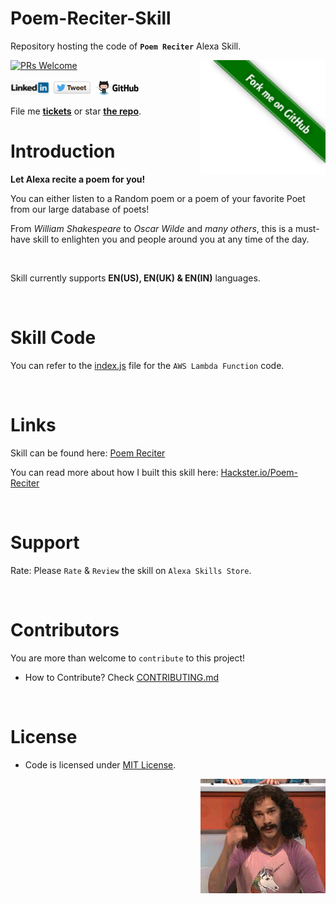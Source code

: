# Poem-Reciter-Skill
Repository hosting the code of **`Poem Reciter`** Alexa Skill. 

<a href="https://github.com/AjinkyaBapat?tab=followers"><img align="right" width="200" height="183" src="https://raw.githubusercontent.com/USDevOps/mywechat-slack-group/master/images/fork_github.png" /></a>

[![PRs Welcome](https://img.shields.io/badge/PRs-welcome-brightgreen.svg)](http://makeapullrequest.com)

[![LinkedIn](https://raw.githubusercontent.com/USDevOps/mywechat-slack-group/master/images/linkedin.png)](https://www.linkedin.com/in/ajinkyabapat) [![Twitter](https://raw.githubusercontent.com/USDevOps/mywechat-slack-group/master/images/twitter.png)](https://twitter.com/ajinkyab12) [![Github](https://raw.githubusercontent.com/USDevOps/mywechat-slack-group/master/images/github.png)](https://github.com/AjinkyaBapat)


File me [**tickets**](https://github.com/AjinkyaBapat/Poem-Reciter-Skill/issues) or star [**the repo**](https://github.com/AjinkyaBapat/Poem-Reciter-Skill).


# Introduction

**Let Alexa recite a poem for you!**

You can either listen to a Random poem or a poem of your favorite Poet from our large database of poets!

From *William Shakespeare* to *Oscar Wilde* and *many others*, this is a must-have skill to enlighten you and people around you at any time of the day.

<br>

Skill currently supports **EN(US), EN(UK) & EN(IN)** languages. 

<br>

# Skill Code

You can refer to the [index.js](/Code/index.js) file for the `AWS Lambda Function` code.

<br>

# Links
Skill can be found here: [Poem Reciter](https://www.amazon.com/dp/B0778TCNJT/)

You can read more about how I built this skill here: [Hackster.io/Poem-Reciter]()

<br>

# Support
Rate: Please `Rate` & `Review` the skill on `Alexa Skills Store`.

<br>

# Contributors
You are more than welcome to `contribute` to this project!

- How to Contribute? Check [CONTRIBUTING.md](./CONTRIBUTING.md)

<br>

# License
- Code is licensed under [MIT License](./LICENSE).

<img align="right" width="200" height="183" src="https://raw.githubusercontent.com/USDevOps/mywechat-slack-group/master/images/magic.gif">
